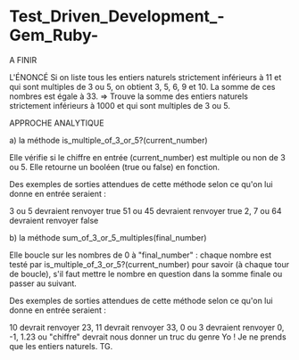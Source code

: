 # Test_Driven_Development_-Gem_Ruby-
A FINIR 


L'ÉNONCÉ
Si on liste tous les entiers naturels strictement inférieurs à 11 et qui sont multiples de 3 ou 5, on obtient 3, 5, 6, 9 et 10. La somme de ces nombres est égale à 33. 
=> Trouve la somme des entiers naturels strictement inférieurs à 1000 et qui sont multiples de 3 ou 5.


APPROCHE ANALYTIQUE

a) la méthode is_multiple_of_3_or_5?(current_number)

Elle vérifie si le chiffre en entrée (current_number) est multiple ou non de 3 ou 5. Elle retourne un booléen (true ou false) en fonction.

Des exemples de sorties attendues de cette méthode selon ce qu'on lui donne en entrée seraient :

3 ou 5 devraient renvoyer true
51 ou 45 devraient renvoyer true
2, 7 ou 64 devraient renvoyer false

b) la méthode sum_of_3_or_5_multiples(final_number)

Elle boucle sur les nombres de 0 à "final_number" : chaque nombre est testé par is_multiple_of_3_or_5?(current_number) pour savoir (à chaque tour de boucle), s'il faut mettre le nombre en question dans la somme finale ou passer au suivant.

Des exemples de sorties attendues de cette méthode selon ce qu'on lui donne en entrée seraient :

10 devrait renvoyer 23,
11 devrait renvoyer 33,
0 ou 3 devraient renvoyer 0,
-1, 1.23 ou "chiffre" devrait nous donner un truc du genre Yo ! Je ne prends que les entiers naturels. TG.
